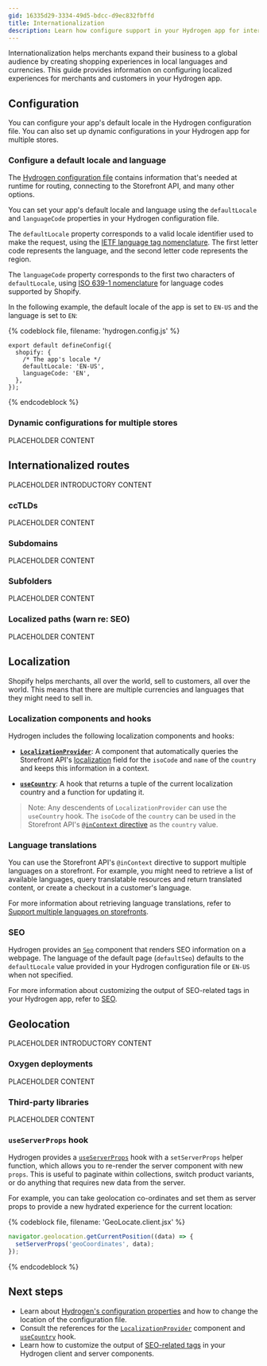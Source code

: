 ```yaml
---
gid: 16335d29-3334-49d5-bdcc-d9ec832fbffd
title: Internationalization
description: Learn how configure support in your Hydrogen app for international merchants and customers.
---
```


Internationalization helps merchants expand their business to a global audience by creating shopping experiences in local languages and currencies. This guide provides information on configuring localized experiences for merchants and customers in your Hydrogen app.

## Configuration

You can configure your app's default locale in the Hydrogen configuration file. You can also set up dynamic configurations in your Hydrogen app for multiple stores.

### Configure a default locale and language

The [Hydrogen configuration file](https://shopify.dev/custom-storefronts/hydrogen/framework/hydrogen-config) contains information that's needed at runtime for routing, connecting to the Storefront API, and many other options.

You can set your app's default locale and language using the `defaultLocale` and `languageCode` properties in your Hydrogen configuration file. 

The `defaultLocale` property corresponds to a valid locale identifier used to make the request, using the [IETF language tag nomenclature](https://en.wikipedia.org/wiki/IETF_language_tag). The first letter code represents the language, and the second letter code represents the region. 

The `languageCode` property corresponds to the first two characters of `defaultLocale`, using [ISO 639-1 nomenclature](https://shopify.dev/api/storefront/2022-04/enums/languagecode) for language codes supported by Shopify.

In the following example, the default locale of the app is set to `EN-US` and the language is set to `EN`:

{% codeblock file, filename: 'hydrogen.config.js' %}

```tsx
export default defineConfig({
  shopify: {
    /* The app's locale */
    defaultLocale: 'EN-US',
    languageCode: 'EN',
  },
});
```

{% endcodeblock %}

### Dynamic configurations for multiple stores

PLACEHOLDER CONTENT

## Internationalized routes

PLACEHOLDER INTRODUCTORY CONTENT

### ccTLDs

PLACEHOLDER CONTENT

### Subdomains

PLACEHOLDER CONTENT

### Subfolders

PLACEHOLDER CONTENT

### Localized paths (warn re: SEO)

PLACEHOLDER CONTENT

## Localization

Shopify helps merchants, all over the world, sell to customers, all over the world. This means that there are multiple currencies and languages that they might need to sell in.

### Localization components and hooks

Hydrogen includes the following localization components and hooks:

- **[`LocalizationProvider`](https://shopify.dev/api/hydrogen/components/localization/localizationprovider)**: A component that automatically queries the Storefront API's [localization](https://shopify.dev/api/storefront/latest/objects/queryroot) field for the `isoCode` and `name` of the `country` and keeps this information in a context.

- **[`useCountry`](https://shopify.dev/api/hydrogen/hooks/localization/usecountry)**: A hook that returns a tuple of the current localization country and a function for updating it.

> Note:
> Any descendents of `LocalizationProvider` can use the `useCountry` hook. The `isoCode` of the `country` can be used in the Storefront API's [`@inContext` directive](https://shopify.dev/api/examples/international-pricing) as the `country` value.

### Language translations

You can use the Storefront API's `@inContext` directive to support multiple languages on a storefront. For example, you might need to retrieve a list of available languages, query translatable resources and return translated content, or create a checkout in a customer's language.

For more information about retrieving language translations, refer to [Support multiple languages on storefronts](https://shopify.dev/api/examples/multiple-languages).

### SEO

Hydrogen provides an [`Seo`](https://shopify.dev/api/hydrogen/components/primitive/seo) component that renders SEO information on a webpage. The language of the default page (`defaultSeo`) defaults to the `defaultLocale` value provided in your Hydrogen configuration file or `EN-US` when not specified.

For more information about customizing the output of SEO-related tags in your Hydrogen app, refer to [SEO](https://shopify.dev/custom-storefronts/hydrogen/framework/seo).

## Geolocation

PLACEHOLDER INTRODUCTORY CONTENT

### Oxygen deployments

PLACEHOLDER CONTENT

### Third-party libraries

PLACEHOLDER CONTENT

### `useServerProps` hook

Hydrogen provides a [`useServerProps`](https://shopify.dev/api/hydrogen/hooks/global/useserverprops) hook with a `setServerProps` helper function, which allows you to re-render the server component with new `props`. This is useful to paginate within collections, switch product variants, or do anything that requires new data from the server.

For example, you can take geolocation co-ordinates and set them as server props to provide a new hydrated experience for the current location:

{% codeblock file, filename: 'GeoLocate.client.jsx' %}

```js
navigator.geolocation.getCurrentPosition((data) => {
  setServerProps('geoCoordinates', data);
});
```

{% endcodeblock %}

## Next steps

- Learn about [Hydrogen's configuration properties](https://shopify.dev/custom-storefronts/hydrogen/framework/hydrogen-config) and how to change the location of the configuration file.
- Consult the references for the [`LocalizationProvider`](https://shopify.dev/api/hydrogen/components/localization/localizationprovider) component and [`useCountry`](https://shopify.dev/api/hydrogen/hooks/localization/usecountry) hook.
- Learn how to customize the output of [SEO-related tags](https://shopify.dev/custom-storefronts/hydrogen/framework/seo) in your Hydrogen client and server components.
